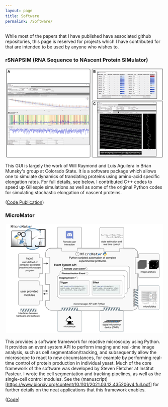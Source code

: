 ```yaml
---
layout: page
title: Software
permalink: /Software/
---
```

While most of the papers that I have published have associated github repositories, this page is reserved for projects which I have contributed for that are intended to be used by anyone who wishes to.
### rSNAPSIM (RNA Sequence to NAscent Protein SIMulator)

<p align="center">
<img  src="/assets/rsnapsim.png" alt="rsnapsim" style="width: 500px" />
</p>

 This GUI is largely the work of Will Raymond and Luis Aguilera in Brian Munsky's group at Colorado State. It is a software package which allows one to simulate dynamics of translating proteins using amino-acid specific elongation rates. For full details, see below. I contributed C++ codes to speed up Gillespie simulations as well as some of the original Python codes for simulating stochastic elongation of nascent proteins. 

([Code](https://github.com/MunskyGroup/rSNAPsim),[Publication](https://journals.plos.org/ploscompbiol/article?id=10.1371/journal.pcbi.1007425))


### MicroMator

<p align="center">
<img  src="/assets/micromator.png" alt="micromator" style="width: 500px" />
</p>

This provides a software framework for reactive microscopy using Python. It provides an event system API to perform imaging and real-time image analysis, such as cell segmentation/tracking, and subsequently allow the microscope to react to new circumstances, for example by performing real-time control of protein production in individual yeast. Much of the core framework of the software was developed by Steven Fletcher at Institut Pasteur. I wrote the cell segmentation and tracking pipelines, as well as the single-cell control modules. See the (manuscript)[https://www.biorxiv.org/content/10.1101/2021.03.12.435206v4.full.pdf] for further details on the neat applications that this framework enables.  

([Code](https://gitlab.inria.fr/InBio/Public/micromator))
